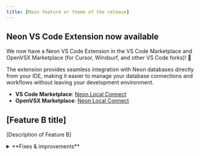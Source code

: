 ```yaml
---
title: [Main feature or theme of the release]
---
```


## Neon VS Code Extension now available

We now have a Neon VS Code Extension in the VS Code Marketplace and OpenVSX Marketplace (for Cursor, Windsurf, and other VS Code forks)! 🎉

The extension provides seamless integration with Neon databases directly from your IDE, making it easier to manage your database connections and workflows without leaving your development environment.

- **VS Code Marketplace**: [Neon Local Connect](https://marketplace.visualstudio.com/items?itemName=databricks.neon-local-connect)
- **OpenVSX Marketplace**: [Neon Local Connect](https://open-vsx.org/extension/databricks/neon-local-connect)

## [Feature B title]

[Description of Feature B]

<details>

<summary>**Fixes & improvements**</summary>

- **Neon Console**
  - [Improvement 1]
  - [Improvement 2]

- **Neon API**
  - [API improvements]

- **Neon CLI**
  - [CLI improvements]

- **Drizzle Studio update**
  - For details about the latest Drizzle Studio updates, see the [Neon Drizzle Studio Integration Changelog](https://github.com/neondatabase/neon-drizzle-studio-changelog/blob/main/CHANGELOG.md).

</details>
